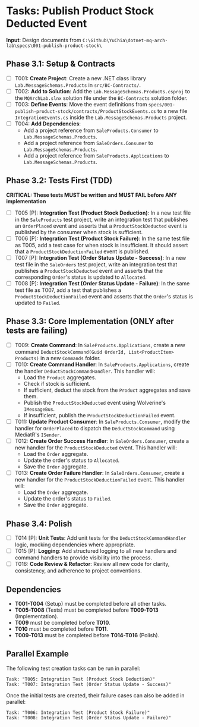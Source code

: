 # Tasks: Publish Product Stock Deducted Event

**Input**: Design documents from `C:\Github\YuChia\dotnet-mq-arch-lab\specs\001-publish-product-stock\`

## Phase 3.1: Setup & Contracts
- [ ] T001: **Create Project**: Create a new .NET class library `Lab.MessageSchemas.Products` in `src/BC-Contracts/`.
- [ ] T002: **Add to Solution**: Add the `Lab.MessageSchemas.Products.csproj` to the `MQArchLab.slnx` solution file under the `BC-Contracts` solution folder.
- [ ] T003: **Define Events**: Move the event definitions from `specs/001-publish-product-stock/contracts/ProductStockEvents.cs` to a new file `IntegrationEvents.cs` inside the `Lab.MessageSchemas.Products` project.
- [ ] T004: **Add Dependencies**:
    - Add a project reference from `SaleProducts.Consumer` to `Lab.MessageSchemas.Products`.
    - Add a project reference from `SaleOrders.Consumer` to `Lab.MessageSchemas.Products`.
    - Add a project reference from `SaleProducts.Applications` to `Lab.MessageSchemas.Products`.

## Phase 3.2: Tests First (TDD)
**CRITICAL: These tests MUST be written and MUST FAIL before ANY implementation**
- [ ] T005 [P]: **Integration Test (Product Stock Deduction)**: In a new test file in the `SaleProducts` test project, write an integration test that publishes an `OrderPlaced` event and asserts that a `ProductStockDeducted` event is published by the consumer when stock is sufficient.
- [ ] T006 [P]: **Integration Test (Product Stock Failure)**: In the same test file as T005, add a test case for when stock is insufficient. It should assert that a `ProductStockDeductionFailed` event is published.
- [ ] T007 [P]: **Integration Test (Order Status Update - Success)**: In a new test file in the `SaleOrders` test project, write an integration test that publishes a `ProductStockDeducted` event and asserts that the corresponding `Order`'s status is updated to `Allocated`.
- [ ] T008 [P]: **Integration Test (Order Status Update - Failure)**: In the same test file as T007, add a test that publishes a `ProductStockDeductionFailed` event and asserts that the `Order`'s status is updated to `Failed`.

## Phase 3.3: Core Implementation (ONLY after tests are failing)
- [ ] T009: **Create Command**: In `SaleProducts.Applications`, create a new command `DeductStockCommand(Guid OrderId, List<ProductItem> Products)` in a new `Commands` folder.
- [ ] T010: **Create Command Handler**: In `SaleProducts.Applications`, create the handler `DeductStockCommandHandler`. This handler will:
    - Load the `Product` aggregates.
    - Check if stock is sufficient.
    - If sufficient, deduct the stock from the `Product` aggregates and save them.
    - Publish the `ProductStockDeducted` event using Wolverine's `IMessageBus`.
    - If insufficient, publish the `ProductStockDeductionFailed` event.
- [ ] T011: **Update Product Consumer**: In `SaleProducts.Consumer`, modify the handler for `OrderPlaced` to dispatch the `DeductStockCommand` using MediatR's `ISender`.
- [ ] T012: **Create Order Success Handler**: In `SaleOrders.Consumer`, create a new handler for the `ProductStockDeducted` event. This handler will:
    - Load the `Order` aggregate.
    - Update the order's status to `Allocated`.
    - Save the `Order` aggregate.
- [ ] T013: **Create Order Failure Handler**: In `SaleOrders.Consumer`, create a new handler for the `ProductStockDeductionFailed` event. This handler will:
    - Load the `Order` aggregate.
    - Update the order's status to `Failed`.
    - Save the `Order` aggregate.

## Phase 3.4: Polish
- [ ] T014 [P]: **Unit Tests**: Add unit tests for the `DeductStockCommandHandler` logic, mocking dependencies where appropriate.
- [ ] T015 [P]: **Logging**: Add structured logging to all new handlers and command handlers to provide visibility into the process.
- [ ] T016: **Code Review & Refactor**: Review all new code for clarity, consistency, and adherence to project conventions.

## Dependencies
- **T001-T004** (Setup) must be completed before all other tasks.
- **T005-T008** (Tests) must be completed before **T009-T013** (Implementation).
- **T009** must be completed before **T010**.
- **T010** must be completed before **T011**.
- **T009-T013** must be completed before **T014-T016** (Polish).

## Parallel Example
The following test creation tasks can be run in parallel:
```
Task: "T005: Integration Test (Product Stock Deduction)"
Task: "T007: Integration Test (Order Status Update - Success)"
```
Once the initial tests are created, their failure cases can also be added in parallel:
```
Task: "T006: Integration Test (Product Stock Failure)"
Task: "T008: Integration Test (Order Status Update - Failure)"
```
